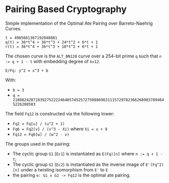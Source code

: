Pairing Based Cryptography
==============================

Simple implementation of the Optimal Ate Pairing over Barreto-Naehrig Curves.

```
t = 4965661367192848881
q(t) = 36*t^4 + 36*t^3 + 24*t^2 + 6*t + 1
r(t) = 36*t^4 + 36*t^3 + 18*t^2 + 6*t + 1
```

The chosen curve is the `ALT_BN128` curve over a 254-bit prime `q` such that `n
:= q + 1 - t` with embedding degree of `k=12`.

```
E/Fq: y^2 = x^3 + b
```

With:

* `b = 3`
* `q = 21888242871839275222246405745257275088696311157297823662689037894645226208583`

The field `Fq12` is constructed via the following tower:

* `Fq2 = Fq[u] / (u^2 + 1)`
* `Fq6 = Fq2[v] / (v^3 - Xi)` where `Xi = u + 9`
* `Fq12 = Fq6[w] / (w^2 - v)`

The groups used in the pairing:

* The cyclic group `G1` (`Ec1`) is instantiated as `E(Fq)[n]` where `n := q + 1 - t`;
* The cyclic group `G2` (`Ec2`) is instantiated as the inverse image of `E'(Fq^2)[n]` under a twisting isomorphism from `E'` to `E`
* the pairing `e: G1 x G2 -> Fq12` is the optimal ate pairing.

